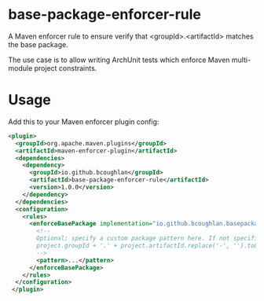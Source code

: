 # base-package-enforcer-rule

A Maven enforcer rule to ensure verify that &lt;groupId>.&lt;artifactId> matches the base package.

The use case is to allow writing ArchUnit tests which enforce Maven multi-module project constraints.

# Usage

Add this to your Maven enforcer plugin config:

```xml
<plugin>
  <groupId>org.apache.maven.plugins</groupId>
  <artifactId>maven-enforcer-plugin</artifactId>
  <dependencies>
    <dependency>
      <groupId>io.github.bcoughlan</groupId>
      <artifactId>base-package-enforcer-rule</artifactId>
      <version>1.0.0</version>
    </dependency>
  </dependencies>
  <configuration>
    <rules>
      <enforceBasePackage implementation="io.github.bcoughlan.basepackageenforcerrule.BasePackageEnforcerRule">
        <!-- 
        Optional: specify a custom package pattern here. If not specified the default is:
        project.groupId + '.' + project.artifactId.replace('-', '').toLowerCase()
        -->
        <pattern>...</pattern>
      </enforceBasePackage>
    </rules>
  </configuration>
 </plugin>
 ```
 
